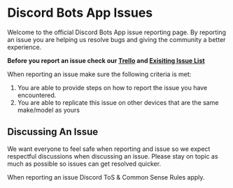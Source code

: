 # Discord Bots App Issues
Welcome to the official Discord Bots App issue reporting page. By reporting an issue you are helping us resolve bugs and giving the community a better experience.

**Before you report an issue check our [Trello](https://trello.com/b/YjJnNsLo/discord-bots-app) and [Exisiting Issue List](https://github.com/discordbotsapp/Discord-Bots-App/issues)**

When reporting an issue make sure the following criteria is met:
1) You are able to provide steps on how to report the issue you have encountered.
2) You are able to replicate this issue on other devices that are the same make/model as yours


## Discussing An Issue
We want everyone to feel safe when reporting and issue so we expect respectful discussions when discussing an issue. Please stay on topic as much as possible so issues can get resolved quicker.

When reporting an issue Discord ToS & Common Sense Rules apply.

